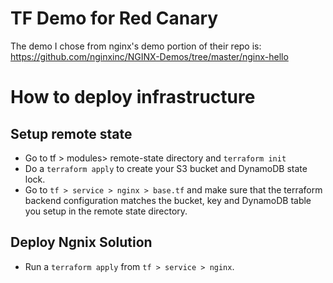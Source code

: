 # TF Demo for Red Canary
The demo I chose from nginx's demo portion of their repo is: https://github.com/nginxinc/NGINX-Demos/tree/master/nginx-hello


# How to deploy infrastructure

## Setup remote state
* Go to tf > modules> remote-state directory and `terraform init`
* Do a `terraform apply` to create your S3 bucket and DynamoDB state lock.
* Go to `tf > service > nginx > base.tf` and make sure that the terraform backend configuration matches the bucket, key and DynamoDB table you setup in the remote state directory.

## Deploy Ngnix Solution
* Run a `terraform apply` from `tf > service > nginx`.